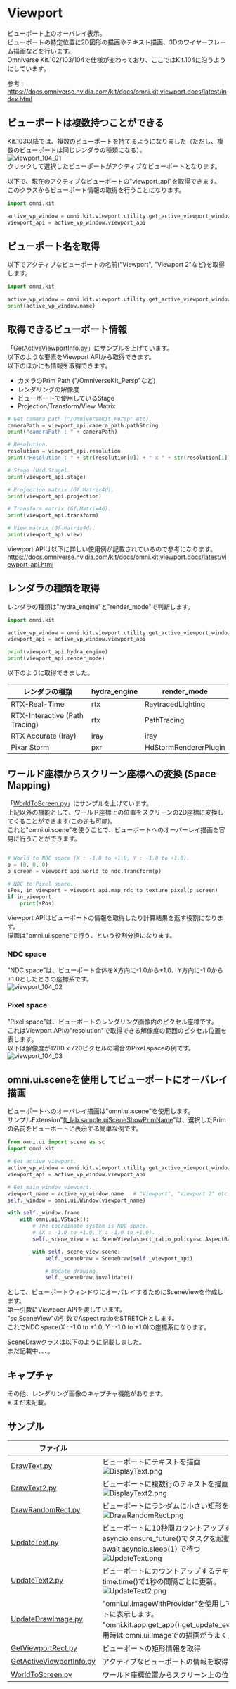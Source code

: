 # Viewport

ビューポート上のオーバレイ表示。    
ビューポートの特定位置に2D図形の描画やテキスト描画、3Dのワイヤーフレーム描画などを行います。      
Omniverse Kit.102/103/104で仕様が変わっており、ここではKit.104に沿うようにしています。      

参考 :      
https://docs.omniverse.nvidia.com/kit/docs/omni.kit.viewport.docs/latest/index.html     


## ビューポートは複数持つことができる

Kit.103以降では、複数のビューポートを持てるようになりました（ただし、複数のビューポートは同じレンダラの種類になる）。     
![viewport_104_01](./images/viewport_104_01.jpg)     
クリックして選択したビューポートがアクティブなビューポートとなります。     

以下で、現在のアクティブなビューポートの"viewport_api"を取得できます。     
このクラスからビューポート情報の取得を行うことになります。     
```python
import omni.kit

active_vp_window = omni.kit.viewport.utility.get_active_viewport_window()
viewport_api = active_vp_window.viewport_api
```

## ビューポート名を取得

以下でアクティブなビューポートの名前("Viewport", "Viewport 2"など)を取得します。      

```python
import omni.kit

active_vp_window = omni.kit.viewport.utility.get_active_viewport_window()
print(active_vp_window.name)
```

## 取得できるビューポート情報

「[GetActiveViewportInfo.py](GetActiveViewportInfo.py)」にサンプルを上げています。      
以下のような要素をViewport APIから取得できます。     
以下のほかにも情報を取得できます。     

* カメラのPrim Path ("/OmniverseKit_Persp"など)
* レンダリングの解像度
* ビューポートで使用しているStage
* Projection/Transform/View Matrix

```python
# Get camera path ("/OmniverseKit_Persp" etc).
cameraPath = viewport_api.camera_path.pathString
print("cameraPath : " + cameraPath)

# Resolution.
resolution = viewport_api.resolution
print("Resolution : " + str(resolution[0]) + " x " + str(resolution[1]))

# Stage (Usd.Stage).
print(viewport_api.stage)

# Projection matrix (Gf.Matrix4d).
print(viewport_api.projection)

# Transform matrix (Gf.Matrix4d).
print(viewport_api.transform)

# View matrix (Gf.Matrix4d).
print(viewport_api.view)
```

Viewport APIは以下に詳しい使用例が記載されているので参考になります。     
https://docs.omniverse.nvidia.com/kit/docs/omni.kit.viewport.docs/latest/viewport_api.html     

## レンダラの種類を取得

レンダラの種類は"hydra_engine"と"render_mode"で判断します。     

```python
import omni.kit

active_vp_window = omni.kit.viewport.utility.get_active_viewport_window()
viewport_api = active_vp_window.viewport_api

print(viewport_api.hydra_engine)
print(viewport_api.render_mode)
```

以下のように取得できました。     

|レンダラの種類|hydra_engine|render_mode|    
|---|---|---|    
|RTX-Real-Time|rtx|RaytracedLighting|    
|RTX-Interactive (Path Tracing)|rtx|PathTracing|    
|RTX Accurate (Iray)|iray|iray|    
|Pixar Storm|pxr|HdStormRendererPlugin|    


## ワールド座標からスクリーン座標への変換 (Space Mapping)

「[WorldToScreen.py](WorldToScreen.py)」にサンプルを上げています。      
上記以外の機能として、ワールド座標上の位置をスクリーンの2D座標に変換してくることができます(この逆も可能)。     
これと"omni.ui.scene"を使うことで、ビューポートへのオーバーレイ描画を容易に行うことができます。      

```python

# World to NDC space (X : -1.0 to +1.0, Y : -1.0 to +1.0).
p = (0, 0, 0)
p_screen = viewport_api.world_to_ndc.Transform(p)

# NDC to Pixel space.
sPos, in_viewport = viewport_api.map_ndc_to_texture_pixel(p_screen)
if in_viewport:
    print(sPos)
```
Viewport APIはビューポートの情報を取得したり計算結果を返す役割になります。     
描画は"omni.ui.scene"で行う、という役割分担になります。     

### NDC space

"NDC space"は、ビューポート全体をX方向に-1.0から+1.0、Y方向に-1.0から+1.0としたときの座標系です。      
![viewport_104_02](./images/viewport_104_02.jpg)     

### Pixel space

"Pixel space"は、ビューポートのレンダリング画像内のピクセル座標です。    
これはViewport APIの"resolution"で取得できる解像度の範囲のピクセル位置を表します。     
以下は解像度が1280 x 720ピクセルの場合のPixel spaceの例です。     
![viewport_104_03](./images/viewport_104_03.jpg)     

## omni.ui.sceneを使用してビューポートにオーバレイ描画

ビューポートへのオーバレイ描画は"omni.ui.scene"を使用します。     
サンプルExtension"[ft_lab.sample.uiSceneShowPrimName](../../Extensions/ft_lab.sample.uiSceneShowPrimName)"は、選択したPrimの名前をビューポートに表示する簡単な例です。      

```python
from omni.ui import scene as sc
import omni.kit

# Get active viewport.
active_vp_window = omni.kit.viewport.utility.get_active_viewport_window()
viewport_api = active_vp_window.viewport_api

# Get main window viewport.
viewport_name = active_vp_window.name   # "Viewport", "Viewport 2" etc.
self._window = omni.ui.Window(viewport_name)

with self._window.frame:
    with omni.ui.VStack():
        # The coordinate system is NDC space.
        # (X : -1.0 to +1.0, Y : -1.0 to +1.0).
        self._scene_view = sc.SceneView(aspect_ratio_policy=sc.AspectRatioPolicy.STRETCH)

        with self._scene_view.scene:
            self._sceneDraw = SceneDraw(self._viewport_api)

            # Update drawing.
            self._sceneDraw.invalidate()
```
として、ビューポートウィンドウにオーバレイするためにSceneViewを作成します。      
第一引数にViewpoer APIを渡しています。     
"sc.SceneView"の引数でAspect ratioをSTRETCHとします。     
これでNDC space(X : -1.0 to +1.0, Y : -1.0 to +1.0)の座標系になります。      

SceneDrawクラスは以下のように記載しました。      
まだ記載中、、、。      


## キャプチャ

その他、レンダリング画像のキャプチャ機能があります。     
※ まだ未記載。     

## サンプル

|ファイル|説明|     
|---|---|     
|[DrawText.py](./DrawText.py)|ビューポートにテキストを描画<br>![DisplayText.png](./images/DisplayText.png)|     
|[DrawText2.py](./DrawText2.py)|ビューポートに複数行のテキストを描画<br>![DisplayText2.png](./images/DisplayText2.png)|     
|[DrawRandomRect.py](./DrawRandomRect.py)|ビューポートにランダムに小さい矩形を描画<br>![DrawRandomRect.png](./images/DrawRandomRect.png)|     
|[UpdateText.py](./UpdateText.py)|ビューポートに10秒間カウントアップするテキストを描画。<br>asyncio.ensure_future()でタスクを起動。<br>await asyncio.sleep(1) で待つ<br>![UpdateText.png](./images/UpdateText.png)|     
|[UpdateText2.py](./UpdateText2.py)|ビューポートにカウントアップするテキストを描画。<br>time.time()で1秒の間隔ごとに更新。<br>![UpdateText2.png](./images/UpdateText2.png)|     
|[UpdateDrawImage.py](./UpdateDrawImage.py)|"omni.ui.ImageWithProvider"を使用して、ファイルから読み込んだ画像をビューポートに表示します。<br>"omni.kit.app.get_app().get_update_event_stream().create_subscription_to_pop"使用時は omni.ui.Imageでの描画がうまく反映されないようなのでそれの変わりです。|   
|[GetViewportRect.py](./GetViewportRect.py)|ビューポートの矩形情報を取得|     
|[GetActiveViewportInfo.py](./GetActiveViewportInfo.py)|アクティブなビューポートの情報を取得(omni.kit Viewport API)|     
|[WorldToScreen.py](./WorldToScreen.py)|ワールド座標位置からスクリーン上の位置に変換(omni.kit Viewport API)|     


